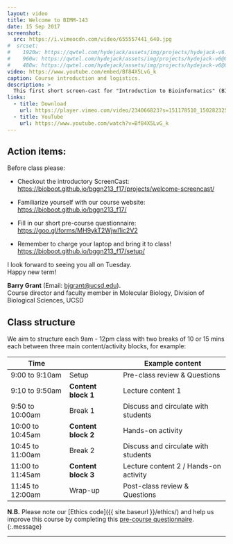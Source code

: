 ```yaml
---
layout: video
title: Welcome to BIMM-143
date: 15 Sep 2017
screenshot:
  src: https://i.vimeocdn.com/video/655557441_640.jpg
#  srcset:
#    1920w: https://qwtel.com/hydejack/assets/img/projects/hydejack-v6.jpg
#    960w: https://qwtel.com/hydejack/assets/img/projects/hydejack-v6@0,5x.jpg
#    480w: https://qwtel.com/hydejack/assets/img/projects/hydejack-v6@0,25x.jpg
video: https://www.youtube.com/embed/Bf84X5LvG_k
caption: Course introduction and logistics.
description: >
  This first short screen-cast for "Introduction to Bioinformatics" (BIMM-143) covers some pre-course logistics and expectations.
links:
  - title: Download
    url: https://player.vimeo.com/video/234066823?s=151178510_1502823257_930cd93766f9b7a24ee19002da57b6a1&loc=external&context=Vimeo%5CController%5CClipController.main&download=1
  - title: YouTube
    url: https://www.youtube.com/watch?v=Bf84X5LvG_k
---
```



## Action items:
Before class please:

* Checkout the introductory ScreenCast: <https://bioboot.github.io/bggn213_f17/projects/welcome-screencast/>

* Familiarize yourself with our course website: <https://bioboot.github.io/bggn213_f17/>

* Fill in our short pre-course questionnaire: <https://goo.gl/forms/MH9ykT2Wjwl1ic2V2>

* Remember to charge your laptop and bring it to class! <https://bioboot.github.io/bggn213_f17/setup/>

I look forward to seeing you all on Tuesday.  
Happy new term!  

**Barry Grant** (Email: <bjgrant@ucsd.edu>).  
Course director and faculty member in Molecular Biology, Division of Biological Sciences, UCSD

## Class structure
We aim to structure each 9am - 12pm class with two breaks of 10 or 15 mins each between three main content/activity blocks, for example:

| Time |         | Example content |
| ------ | ---- | ---- |
| 9:00 to 9:10am | Setup | Pre-class review & Questions |
| 9:10 to 9:50am | **Content block 1** | Lecture content 1 |
| 9:50 to 10:00am | Break 1 | Discuss and circulate with students |
| 10:00 to 10:45am | **Content block 2** | Hands-on activity |
| 10:45 to 11:00am | Break 2 | Discuss and circulate with students |
| 11:00 to 11:45am | **Content block 3** | Lecture content 2 / Hands-on activity  |
| 11:45 to 12:00am | Wrap-up | Post-class review & Questions |


**N.B.** Please note our [Ethics code]({{ site.baseurl }}/ethics/) and help us improve this course by completing this [pre-course questionnaire](http://tinyurl.com/bggn213-2017-questions). 
{:.message}




***

